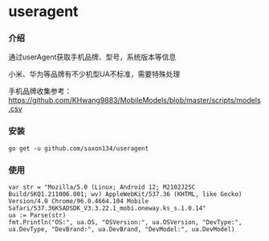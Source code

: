 # useragent

### 介绍

通过userAgent获取手机品牌、型号，系统版本等信息

小米、华为等品牌有不少机型UA不标准，需要特殊处理

手机品牌收集参考：https://github.com/KHwang9883/MobileModels/blob/master/scripts/models.csv

### 安装
```
go get -u github.com/saxon134/useragent
```

### 使用

```
var str = "Mozilla/5.0 (Linux; Android 12; M2102J2SC Build/SKQ1.211006.001; wv) AppleWebKit/537.36 (KHTML, like Gecko) Version/4.0 Chrome/96.0.4664.104 Mobile Safari/537.36KSADSDK_V3.3.22.1_mobi.oneway.ks_s.1.0.14"
ua := Parse(str)
fmt.Println("OS:", ua.OS, "OSVersion:", ua.OSVersion, "DevType:", ua.DevType, "DevBrand:", ua.DevBrand, "DevModel:", ua.DevModel)

```